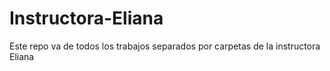 # Instructora-Eliana
Este repo va de todos los trabajos separados por carpetas de la instructora Eliana
